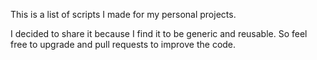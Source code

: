 This is a list of scripts I made for my personal projects.

I decided to share it because I find it to be generic and reusable. So feel free to upgrade and pull requests to improve the code.
